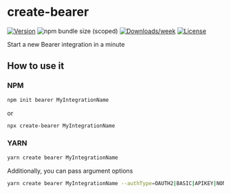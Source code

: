 # create-bearer

[![Version](https://img.shields.io/npm/v/create-bearer.svg)](https://npmjs.org/package/create-bearer)
![npm bundle size (scoped)](https://img.shields.io/bundlephobia/minzip/create-bearer.svg)
[![Downloads/week](https://img.shields.io/npm/dw/create-bearer.svg)](https://npmjs.org/package/create-bearer)
[![License](https://img.shields.io/npm/l/create-bearer.svg)](https://github.com/Bearer/bearer/packages/cli/blob/master/package.json)

Start a new Bearer integration in a minute

## How to use it

### NPM

```bash
npm init bearer MyIntegrationName
```

or

```bash
npx create-bearer MyIntegrationName
```

### YARN

```bash
yarn create bearer MyIntegrationName
```

Additionally, you can pass argument options

```bash
yarn create bearer MyIntegrationName --authType=OAUTH2|BASIC|APIKEY|NONE
```
